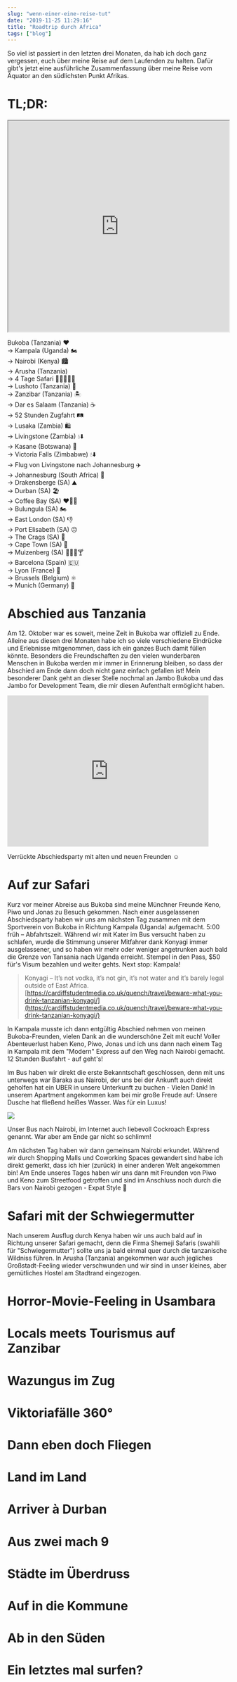 ```yaml
---
slug: "wenn-einer-eine-reise-tut"
date: "2019-11-25 11:29:16"
title: "Roadtrip durch Africa"
tags: ["blog"]
---
```

So viel ist passiert in den letzten drei Monaten, da hab ich doch ganz vergessen, euch über meine Reise auf dem Laufenden zu halten. Dafür gibt's jetzt eine ausführliche Zusammenfassung über meine Reise vom Äquator an den südlichsten Punkt Afrikas.

# TL;DR:

<iframe src="https://www.google.com/maps/d/u/0/embed?mid=1Q1uwAtEdDzCOcCabQ4MnXZA1tHAw20VJ" width="100%" height="480"></iframe>

Bukoba (Tanzania) ❤️  
→ Kampala (Uganda) 🏍  
→ Nairobi (Kenya) 🏙  
→ Arusha (Tanzania)  
→ 4 Tage Safari 🦁🐘🦛🦏🐆  
→ Lushoto (Tanzania) 🥾  
→ Zanzibar (Tanzania) 🏝  
→ Dar es Salaam (Tanzania) ☕️  
→ 52 Stunden Zugfahrt 🛤  
→ Lusaka (Zambia) 🛍  
→ Livingstone (Zambia) 💧⬇️  
→ Kasane (Botswana) 🛶  
→ Victoria Falls (Zimbabwe) 💧⬇️  
→ Flug von Livingstone nach Johannesburg ✈️  
→ Johannesburg (South Africa) 🔫  
→ Drakensberge (SA) ⛰  
→ Durban (SA) 🏖  
→ Coffee Bay (SA) ❤️🏄‍♂️  
→ Bulungula (SA) 🏍  
→ East London (SA) 👎  
→ Port Elisabeth (SA) 😐  
→ The Crags (SA) 🦄  
→ Cape Town (SA) 🍻  
→ Muizenberg (SA) 🏄‍♂️🎸🍸  
→ Barcelona (Spain) 🇪🇺  
→ Lyon (France) 🚌  
→ Brussels (Belgium) ⚛️  
→ Munich (Germany) 🚀

# Abschied aus Tanzania

Am 12. Oktober war es soweit, meine Zeit in Bukoba war offiziell zu Ende. Alleine aus diesen drei Monaten habe ich so viele verschiedene Eindrücke und Erlebnisse mitgenommen, dass ich ein ganzes Buch damit füllen könnte. Besonders die Freundschaften zu den vielen wunderbaren Menschen in Bukoba werden mir immer in Erinnerung bleiben, so dass der Abschied am Ende dann doch nicht ganz einfach gefallen ist! Mein besonderer Dank geht an dieser Stelle nochmal an Jambo Bukoba und das Jambo for Development Team, die mir diesen Aufenthalt ermöglicht haben.

<iframe width="459" height="344" src="https://www.youtube.com/embed/xWJpBi8EkwY?feature=oembed" frameborder="0" allow="accelerometer; autoplay; encrypted-media; gyroscope; picture-in-picture" allowfullscreen=""></iframe>

Verrückte Abschiedsparty mit alten und neuen Freunden ☺

# Auf zur Safari

Kurz vor meiner Abreise aus Bukoba sind meine Münchner Freunde Keno, Piwo und Jonas zu Besuch gekommen. Nach einer ausgelassenen Abschiedsparty haben wir uns am nächsten Tag zusammen mit dem Sportverein von Bukoba in Richtung Kampala (Uganda) aufgemacht. 5:00 früh – Abfahrtszeit. Während wir mit Kater im Bus versucht haben zu schlafen, wurde die Stimmung unserer Mitfahrer dank Konyagi immer ausgelassener, und so haben wir mehr oder weniger angetrunken auch bald die Grenze von Tansania nach Uganda erreicht. Stempel in den Pass, $50 für's Visum bezahlen und weiter gehts. Next stop: Kampala!

> Konyagi – It’s not vodka, it’s not gin, it’s not water and it’s barely legal outside of East Africa.  
> [https://cardiffstudentmedia.co.uk/quench/travel/beware-what-you-drink-tanzanian-konyagi/](https://cardiffstudentmedia.co.uk/quench/travel/beware-what-you-drink-tanzanian-konyagi/)

In Kampala musste ich dann entgültig Abschied nehmen von meinen Bukoba-Freunden, vielen Dank an die wunderschöne Zeit mit euch! Voller Abenteuerlust haben Keno, Piwo, Jonas und ich uns dann nach einem Tag in Kampala mit dem "Modern" Express auf den Weg nach Nairobi gemacht. 12 Stunden Busfahrt - auf geht's!

Im Bus haben wir direkt die erste Bekanntschaft geschlossen, denn mit uns unterwegs war Baraka aus Nairobi, der uns bei der Ankunft auch direkt geholfen hat ein UBER in unsere Unterkunft zu buchen - Vielen Dank! In unserem Apartment angekommen kam bei mir große Freude auf: Unsere Dusche hat fließend heißes Wasser. Was für ein Luxus!

![](/content/images/2019/12/IMG_4348.jpeg)

Unser Bus nach Nairobi, im Internet auch liebevoll Cockroach Express genannt. War aber am Ende gar nicht so schlimm!

Am nächsten Tag haben wir dann gemeinsam Nairobi erkundet. Während wir durch Shopping Malls und Coworking Spaces gewandert sind habe ich direkt gemerkt, dass ich hier (zurück) in einer anderen Welt angekommen bin! Am Ende unseres Tages haben wir uns dann mit Freunden von Piwo und Keno zum Streetfood getroffen und sind im Anschluss noch durch die Bars von Nairobi gezogen - Expat Style 🍺

# Safari mit der Schwiegermutter

Nach unserem Ausflug durch Kenya haben wir uns auch bald auf in Richtung unserer Safari gemacht, denn die Firma Shemeji Safaris (swahili für "Schwiegermutter") sollte uns ja bald einmal quer durch die tanzanische Wildniss führen. In Arusha (Tanzania) angekommen war auch jegliches Großstadt-Feeling wieder verschwunden und wir sind in unser kleines, aber gemütliches Hostel am Stadtrand eingezogen.

# Horror-Movie-Feeling in Usambara

# Locals meets Tourismus auf Zanzibar

# Wazungus im Zug

# Viktoriafälle 360°

# Dann eben doch Fliegen

# Land im Land

# Arriver à Durban

# Aus zwei mach 9

# Städte im Überdruss

# Auf in die Kommune

# Ab in den Süden

# Ein letztes mal surfen?